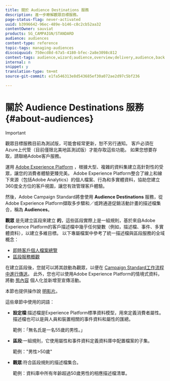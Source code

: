 ```yaml
---
title: 關於 Audience Destinations 服務
description: 進一步瞭解觀眾目標服務。
page-status-flag: never-activated
uuid: b3996642-96ec-489e-b146-c8c2cb52aa32
contentOwner: sauviat
products: SG_CAMPAIGN/STANDARD
audience: audiences
content-type: reference
topic-tags: managing-audiences
discoiquuid: 750ecd8d-67a5-4180-bfec-2a8e3098c812
context-tags: audience,wizard;audience,overview;delivery,audience,back
internal: n
snippet: y
translation-type: tm+mt
source-git-commit: e1fa546313e8d543685ef30a072ae2d97c5bf236

---
```



# 關於 Audience Destinations 服務 {#about-audiences}

>[!IMPORTANT]
>
>觀眾目標服務目前為測試版，可能會經常更新，恕不另行通知。 客戶必須在Azure上代管（目前僅限北美地區測試版）才能存取這些功能。 如果您想要存取，請聯絡Adobe客戶服務。

運用 [Adobe Experience Platform](https://docs.adobe.com/content/help/en/experience-platform/landing/home.html) ，根據大型、複雜的資料集建立高針對性的受眾，讓您的消費者體驗更臻完美。 Adobe Experience Platform整合了線上和線下來源（包括Adobe Analytics）的個人檔案、行為和多實體資料，協助您建立360度全方位的客戶視圖，讓您有效管理客戶體驗。

然後，Adobe Campaign Standard將會使用 **Audience Destinations** 服務，從Adobe Experience Platform擷取多步驟和／或跨通道促銷活動計畫的描述檔集合，稱為 **Audiences**。

**觀眾** 是先建立區段來建立 **的**，這些區段實際上是一組規則，基於來自Adobe Experience Platform的客戶描述檔中幾乎任何變數（例如，描述檔、事件、多實體資料），以建立多維目標。 以下專屬檔案中參考了統一描述檔與區段服務的全域概念：

* [即時客戶個人檔案總覽](https://docs.adobe.com/content/help/en/experience-platform/profile/home.html)
* [區段服務概觀](https://docs.adobe.com/content/help/en/experience-platform/segmentation/home.html)

在建立區段後，您就可以將其啟動為觀眾，以便在 [Campaign Standard工作流程中進行傳送](../../automating/using/aep-targeting-audiences.md)。 此外，您也可以使用Adobe Experience Platform的情境式資料，將動 [態內容](../../automating/using/aep-personalizing-campaigns.md) 個人化並新增至宣傳活動。

本節也提供操作說 [明影片](https://docs.adobe.com/content/help/en/campaign-learn/campaign-standard-tutorials/profiles-and-audiences/audience-destinations/audience-destinations-overview.html)。

這些章節中使用的詞語：

* **設定檔**:描述檔是Experience Platform標準資料模型，用來定義消費者屬性。 描述檔也可以是與人員和裝置相關的事件資料和屬性的匯總。

   範例：「無名氏是一名55歲的男性。」

* **區段**:一組規則，它使用屬性和事件資料定義資料庫中配置檔案的子集。

   範例：&quot;男性>50歲&quot;

* **觀眾**:符合區段規則的描述檔集合。

   範例：資料庫中所有年齡超過50歲男性的相應描述檔清單。
